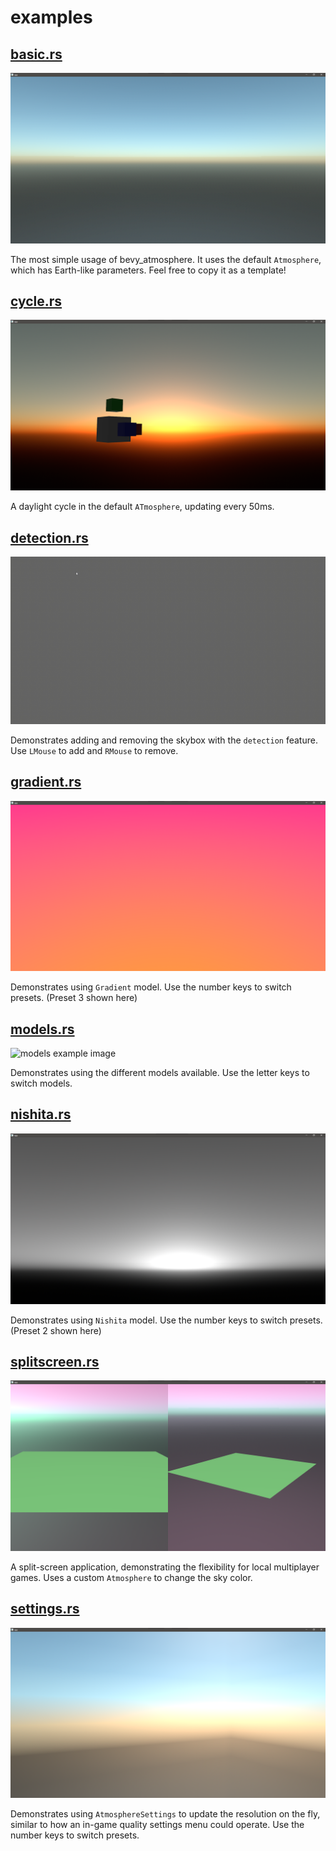 # examples

## [basic.rs](basic.rs)

![basic example image](images/basic-example.png)

The most simple usage of bevy_atmosphere. It uses the default `Atmosphere`, which has Earth-like parameters. Feel free to copy it as a template!

## [cycle.rs](cycle.rs)

![cycle example image](images/cycle-example.png)

A daylight cycle in the default `ATmosphere`, updating every 50ms.

## [detection.rs](detection.rs)

![detection example image](images/detection-example.gif)

Demonstrates adding and removing the skybox with the `detection` feature. Use `LMouse` to add and `RMouse` to remove.

## [gradient.rs](gradient.rs)

![gradient example image](images/gradient-example.png)

Demonstrates using `Gradient` model. Use the number keys to switch presets. (Preset 3 shown here)

## [models.rs](models.rs)

![models example image](images/models-example.gif)

Demonstrates using the different models available. Use the letter keys to switch models.

## [nishita.rs](nishita.rs)

![nishita example image](images/nishita-example.png)

Demonstrates using `Nishita` model. Use the number keys to switch presets. (Preset 2 shown here)

## [splitscreen.rs](splitscreen.rs)

![splitscreen example image](images/splitscreen-example.png)

A split-screen application, demonstrating the flexibility for local multiplayer games. Uses a custom `Atmosphere` to change the sky color.

## [settings.rs](settings.rs)

![settings example image](images/settings-example.png)

Demonstrates using `AtmosphereSettings` to update the resolution on the fly, similar to how an in-game quality settings menu could operate. Use the number keys to switch presets.
